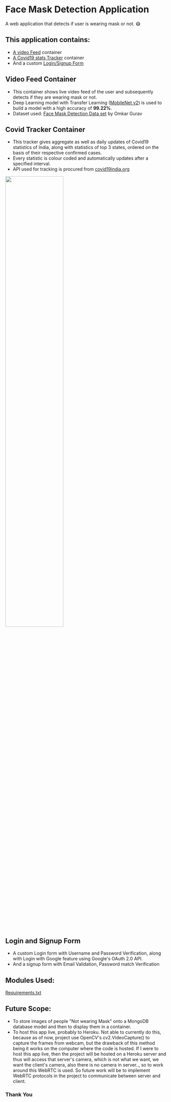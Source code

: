# Face Mask Detection Application

A web application that detects if user is wearing mask or not. 😷

## This application contains:
* [A video Feed](#video-feed-container) container
* [A Covid19 stats Tracker](#covid-tracker-container) container
* And a custom [Login/Signup Form](#login-and-signup-form)

## Video Feed Container
* This container shows live video feed of the user and subsequently detects if they are wearing mask or not.
* Deep Learning model with Transfer Learning (<a href="https://keras.io/api/applications/mobilenet/" target=”_blank”>MobileNet v2</a>) is used to build a model with a high accuracy of <b>99.22%</b>.
* Dataset used: <a href="https://www.kaggle.com/omkargurav/face-mask-dataset" target=”_blank”>Face Mask Detection Data set</a> by Omkar Gurav

## Covid Tracker Container
* This tracker gives aggregate as well as daily updates of Covid19 statistics of India, along with statistics of top 3 states, ordered on the basis of their respective confirmed cases.
* Every statistic is colour coded and automatically updates after a specified interval.
* API used for tracking is procured from <a href="https://github.com/covid19india/api" target=”_blank”>covid19india.org</a>

<img src="https://user-images.githubusercontent.com/51751331/138309779-51b9350a-9596-4464-ba80-3fb60799e796.jpg" width="60%"></img> 

## Login and Signup Form
* A custom Login form with Username and Password Verification, along with Login with Google feature using Google's OAuth 2.0 API.
* And a signup form with Email Validation, Password match Verification

## Modules Used:
<a href="https://github.com/gokil7/covidMaskDetection/blob/main/requirements.txt" target=”_blank”>Requirements.txt</a>

## Future Scope:
* To store images of people "Not wearing Mask" onto a MongoDB database model and then to display them in a container.
* To host this app live, probably to Heroku. Not able to currently do this, because as of now, project use OpenCV's cv2.VideoCapture() to capture the frames from webcam, but the drawback of this method being it works on the computer where the code is hosted.
If I were to host this app live, then the project will be hosted on a Heroku server and thus will access that server's camera, which is not what we want, we want the client's camera, also there is no camera in server.., so to work
around this WebRTC is used. So future work will be to implement WebRTC protocols in the project to communicate between server and client.


### Thank You


